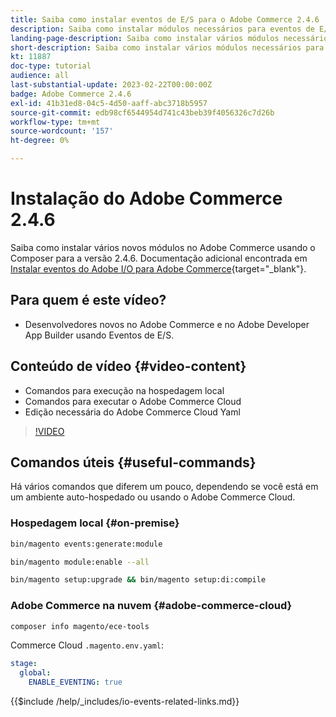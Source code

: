 ```yaml
---
title: Saiba como instalar eventos de E/S para o Adobe Commerce 2.4.6
description: Saiba como instalar módulos necessários para eventos de E/S no Adobe Commerce 2.4.6 para uso no Adobe Developer App Builder
landing-page-description: Saiba como instalar vários módulos necessários para o Adobe Commerce 2.4.6.
short-description: Saiba como instalar vários módulos necessários para o Adobe Commerce 2.4.6.
kt: 11887
doc-type: tutorial
audience: all
last-substantial-update: 2023-02-22T00:00:00Z
badge: Adobe Commerce 2.4.6
exl-id: 41b31ed8-04c5-4d50-aaff-abc3718b5957
source-git-commit: edb98cf6544954d741c43beb39f4056326c7d26b
workflow-type: tm+mt
source-wordcount: '157'
ht-degree: 0%

---
```


# Instalação do Adobe Commerce 2.4.6

Saiba como instalar vários novos módulos no Adobe Commerce usando o Composer para a versão 2.4.6. Documentação adicional encontrada em [Instalar eventos do Adobe I/O para Adobe Commerce](https://developer.adobe.com/commerce/events/get-started/installation/){target="_blank"}.

## Para quem é este vídeo?

* Desenvolvedores novos no Adobe Commerce e no Adobe Developer App Builder usando Eventos de E/S.

## Conteúdo de vídeo {#video-content}

* Comandos para execução na hospedagem local
* Comandos para executar o Adobe Commerce Cloud
* Edição necessária do Adobe Commerce Cloud Yaml

>[!VIDEO](https://video.tv.adobe.com/v/3415795?quality=12&learn=on)

## Comandos úteis {#useful-commands}

Há vários comandos que diferem um pouco, dependendo se você está em um ambiente auto-hospedado ou usando o Adobe Commerce Cloud.

### Hospedagem local {#on-premise}

```bash
bin/magento events:generate:module

bin/magento module:enable --all

bin/magento setup:upgrade && bin/magento setup:di:compile
```

### Adobe Commerce na nuvem {#adobe-commerce-cloud}

```bash
composer info magento/ece-tools
```

Commerce Cloud `.magento.env.yaml`:

```yaml
stage:
  global:
    ENABLE_EVENTING: true
```

{{$include /help/_includes/io-events-related-links.md}}
